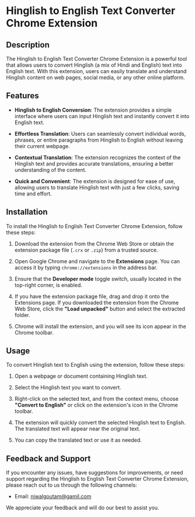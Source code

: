 # Hinglish to English Text Converter Chrome Extension

## Description

The Hinglish to English Text Converter Chrome Extension is a powerful tool that allows users to convert Hinglish (a mix of Hindi and English) text into English text. With this extension, users can easily translate and understand Hinglish content on web pages, social media, or any other online platform.

## Features

- **Hinglish to English Conversion**: The extension provides a simple interface where users can input Hinglish text and instantly convert it into English text.

- **Effortless Translation**: Users can seamlessly convert individual words, phrases, or entire paragraphs from Hinglish to English without leaving their current webpage.

- **Contextual Translation**: The extension recognizes the context of the Hinglish text and provides accurate translations, ensuring a better understanding of the content.

- **Quick and Convenient**: The extension is designed for ease of use, allowing users to translate Hinglish text with just a few clicks, saving time and effort.

## Installation

To install the Hinglish to English Text Converter Chrome Extension, follow these steps:

1. Download the extension from the Chrome Web Store or obtain the extension package file (`.crx` or `.zip`) from a trusted source.

2. Open Google Chrome and navigate to the **Extensions** page. You can access it by typing `chrome://extensions` in the address bar.

3. Ensure that the **Developer mode** toggle switch, usually located in the top-right corner, is enabled.

4. If you have the extension package file, drag and drop it onto the Extensions page. If you downloaded the extension from the Chrome Web Store, click the **"Load unpacked"** button and select the extracted folder.

5. Chrome will install the extension, and you will see its icon appear in the Chrome toolbar.

## Usage

To convert Hinglish text to English using the extension, follow these steps:

1. Open a webpage or document containing Hinglish text.

2. Select the Hinglish text you want to convert.

3. Right-click on the selected text, and from the context menu, choose **"Convert to English"** or click on the extension's icon in the Chrome toolbar.

4. The extension will quickly convert the selected Hinglish text to English. The translated text will appear near the original text.

5. You can copy the translated text or use it as needed.

## Feedback and Support

If you encounter any issues, have suggestions for improvements, or need support regarding the Hinglish to English Text Converter Chrome Extension, please reach out to us through the following channels:

- Email: [niwalgoutam@gamil.com](mailto:niwalgoutam@gmail.com)


We appreciate your feedback and will do our best to assist you.

